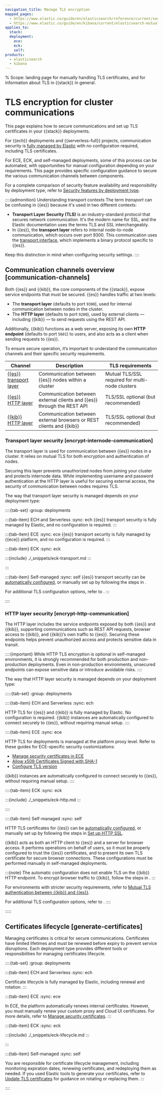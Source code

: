 ```yaml
---
navigation_title: Manage TLS encryption
mapped_pages:
  - https://www.elastic.co/guide/en/elasticsearch/reference/current/security-basic-setup.html
  - https://www.elastic.co/guide/en/kibana/current/elasticsearch-mutual-tls.html
applies_to:
  stack:
  deployment:
    ece:
    eck:
    self:
products:
  - elasticsearch
  - kibana
---
```


% Scope: landing page for manually handling TLS certificates, and for information about TLS in {{stack}} in general.
# TLS encryption for cluster communications

This page explains how to secure communications and set up TLS certificates in your {{stack}} deployments.

For {{ech}} deployments and {{serverless-full}} projects, communication security is [fully managed by Elastic](/deploy-manage/security.md#managed-security-in-elastic-cloud) with no configuration required, including TLS certificates.

For ECE, ECK, and self-managed deployments, some of this process can be automated, with opportunities for manual configuration depending on your requirements. This page provides specific configuration guidance to secure the various communication channels between components.

For a complete comparison of security feature availability and responsibility by deployment type, refer to [Security features by deployment type](/deploy-manage/security.md#comparison-table).

::::{admonition} Understanding transport contexts
The term *transport* can be confusing in {{es}} because it's used in two different contexts:
- **Transport Layer Security (TLS)** is an industry-standard protocol that secures network communication. It's the modern name for SSL, and the Elastic documentation uses the terms TLS and SSL interchangeably.
- In {{es}}, the **transport layer** refers to internal node-to-node communication, which occurs over port 9300. This communication uses the [transport interface](elasticsearch://reference/elasticsearch/configuration-reference/networking-settings.md), which implements a binary protocol specific to {{es}}.

Keep this distinction in mind when configuring security settings.
::::


## Communication channels overview [communication-channels]

Both {{es}} and {{kib}}, the core components of the {{stack}}, expose service endpoints that must be secured. {{es}} handles traffic at two levels:
* The **transport layer** (defaults to port `9300`), used for internal communication between nodes in the cluster.
* The **HTTP layer** (defaults to port `9200`), used by external clients — including {{kib}} — to send requests using the REST API.

Additionally, {{kib}} functions as a web server, exposing its own **HTTP endpoint** (defaults to port `5601`) to users, and also acts as a client when sending requests to {{es}}.

To ensure secure operation, it’s important to understand the communication channels and their specific security requirements.

| **Channel** | **Description** | **TLS requirements** |
|-------------|-----------------|--------------------|
| [{{es}} transport layer](#encrypt-internode-communication) | Communication between {{es}} nodes within a cluster | Mutual TLS/SSL required for multi-node clusters |
| [{{es}} HTTP layer](#encrypt-http-communication) | Communication between external clients and {{es}} through the REST API | TLS/SSL optional (but recommended) |
| [{{kib}} HTTP layer](#encrypt-http-communication) | Communication between external browsers or REST clients and {{kib}} | TLS/SSL optional (but recommended) |

### Transport layer security [encrypt-internode-communication]

The transport layer is used for communication between {{es}} nodes in a cluster. It relies on mutual TLS for both encryption and authentication of nodes.

Securing this layer prevents unauthorized nodes from joining your cluster and protects internode data. While implementing username and password authentication at the HTTP layer is useful for securing external access, the security of communication between nodes requires TLS.

The way that transport layer security is managed depends on your deployment type:

::::{tab-set}
:group: deployments

:::{tab-item} ECH and Serverless
:sync: ech
{{es}} transport security is fully managed by Elastic, and no configuration is required.
:::

:::{tab-item} ECE
:sync: ece
{{es}} transport security is fully managed by {{ece}} platform, and no configuration is required.
:::

:::{tab-item} ECK
:sync: eck

:::{include} ./_snippets/eck-transport.md
:::

:::

:::{tab-item} Self-managed
:sync: self
{{es}} transport security can be [automatically configured](self-auto-setup.md), or manually set up by following the steps in [](set-up-basic-security.md).

For additional TLS configuration options, refer to [](./self-tls.md).
:::

::::

### HTTP layer security [encrypt-http-communication]

The HTTP layer includes the service endpoints exposed by both {{es}} and {{kib}}, supporting communications such as REST API requests, browser access to {{kib}}, and {{kib}}’s own traffic to {{es}}. Securing these endpoints helps prevent unauthorized access and protects sensitive data in transit.

::::{important}
While HTTP TLS encryption is optional in self-managed environments, it is strongly recommended for both production and non-production deployments. Even in non-production environments, unsecured endpoints can expose sensitive data or introduce avoidable risks.
::::

The way that HTTP layer security is managed depends on your deployment type:

:::::{tab-set}
:group: deployments

::::{tab-item} ECH and Serverless
:sync: ech

HTTP TLS for {{es}} and {{kib}} is fully managed by Elastic. No configuration is required.
{{kib}} instances are automatically configured to connect securely to {{es}}, without requiring manual setup.
::::

::::{tab-item} ECE
:sync: ece

HTTP TLS for deployments is managed at the platform proxy level. Refer to these guides for ECE-specific security customizations:
* [Manage security certificates in ECE](./secure-your-elastic-cloud-enterprise-installation/manage-security-certificates.md)
* [Allow x509 Certificates Signed with SHA-1](./secure-your-elastic-cloud-enterprise-installation/allow-x509-certificates-signed-with-sha-1.md)
* [Configure TLS version](./secure-your-elastic-cloud-enterprise-installation/configure-tls-version.md)

{{kib}} instances are automatically configured to connect securely to {{es}}, without requiring manual setup.
::::

::::{tab-item} ECK
:sync: eck

:::{include} ./_snippets/eck-http.md
:::

::::

::::{tab-item} Self-managed
:sync: self

HTTP TLS certificates for {{es}} can be [automatically configured](self-auto-setup.md), or manually set up by following the steps in [Set up HTTP SSL](./set-up-basic-security-plus-https.md).

{{kib}} acts as both an HTTP client to {{es}} and a server for browser access. It performs operations on behalf of users, so it must be properly configured to trust the {{es}} certificates, and to present its own TLS certificate for secure browser connections. These configurations must be performed manually in self-managed deployments.

:::{note}
The automatic configuration does not enable TLS on the {{kib}} HTTP endpoint. To encrypt browser traffic to {{kib}}, follow the steps in [](./set-up-basic-security-plus-https.md#encrypt-kibana-browser).
:::

For environments with stricter security requirements, refer to [Mutual TLS authentication between {{kib}} and {{es}}](./kibana-es-mutual-tls.md).

For additional TLS configuration options, refer to [](./self-tls.md).
::::

:::::

## Certificates lifecycle [generate-certificates]

Managing certificates is critical for secure communications. Certificates have limited lifetimes and must be renewed before expiry to prevent service disruptions. Each deployment type provides different tools or responsibilities for managing certificates lifecycle.

::::{tab-set}
:group: deployments

:::{tab-item} ECH and Serverless
:sync: ech

Certificate lifecycle is fully managed by Elastic, including renewal and rotation.
:::

:::{tab-item} ECE
:sync: ece

In ECE, the platform automatically renews internal certificates. However, you must manually renew your custom proxy and Cloud UI certificates. For more details, refer to [Manage security certificates](secure-your-elastic-cloud-enterprise-installation/manage-security-certificates.md).
:::

:::{tab-item} ECK
:sync: eck

:::{include} ./_snippets/eck-lifecycle.md
:::

:::

:::{tab-item} Self-managed
:sync: self

You are responsible for certificate lifecycle management, including monitoring expiration dates, renewing certificates, and redeploying them as needed. If you used Elastic tools to generate your certificates, refer to [Update TLS certificates](./updating-certificates.md) for guidance on rotating or replacing them.
:::

::::
